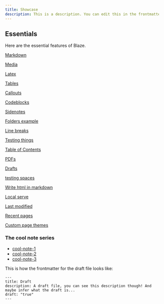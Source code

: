 ```yaml
---
title: Showcase
description: This is a description. You can edit this in the frontmatter!
---
```


## Essentials

Here are the essential features of Blaze.

[Markdown](features/markdown.md)

[Media](features/media.md)

[Latex](features/latex.md)

[Tables](features/tables.md)

[Callouts](features/callouts.md)

[Codeblocks](features/codeblocks.md)

[Sidenotes](features/sidenotes.md)

[Folders example](features/subfolder/subsubfolder/subsubfile.md)

[Line breaks](features/linebreaks.md)

[Testing things](features/testing.md)

[Table of Contents](features/tableofcontents.md)

[PDFs](features/pdf.md)

[Drafts](features/draft.md)

[testing spaces](features/title%20space.md)

[Write html in markdown](features/htmlinmarkdown.md)

[Local serve](features/localserve.md)

[Last modified](features/lastmod.md)

[Recent pages](features/recent.md)

[Custom page themes](features/wheattheme.md)

### The cool note series
- [cool-note-1](features/cool-note-1.md)
- [cool-note-2](features/cool-note-2.md)
- [cool-note-3](features/cool-note-3.md)

This is how the frontmatter for the draft file looks like:

```
---
title: Draft
description: A draft file, you can see this description though! And maybe infer what the draft is... 
draft: "true"
---

```
